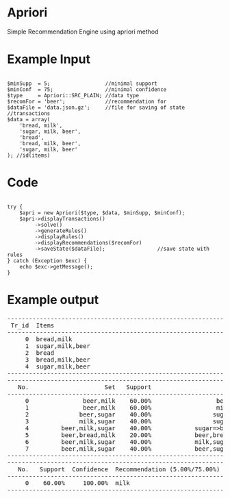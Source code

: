 Apriori
=======
Simple Recommendation Engine using apriori method

Example Input
=================
<pre lang="php"><code>
$minSupp  = 5;                  //minimal support
$minConf  = 75;                 //minimal confidence
$type     = Apriori::SRC_PLAIN; //data type
$recomFor = 'beer';             //recommendation for
$dataFile = 'data.json.gz';     //file for saving of state 
//transactions
$data = array(
    'bread, milk',
    'sugar, milk, beer',
    'bread',
    'bread, milk, beer',
    'sugar, milk, beer'
); //id(items)  
</code></pre>

Code
=================
<pre lang="php"><code>
try {
    $apri = new Apriori($type, $data, $minSupp, $minConf);
    $apri->displayTransactions()
         ->solve()
         ->generateRules()
         ->displayRules()
         ->displayRecommendations($recomFor)
         ->saveState($dataFile);                 //save state with rules
} catch (Exception $exc) {
    echo $exc->getMessage();
}
</code></pre>

Example output
=================
<pre>
--------------------------------------------------------------------------------
 Tr_id  Items
--------------------------------------------------------------------------------
     0  bread,milk
     1  sugar,milk,beer
     2  bread
     3  bread,milk,beer
     4  sugar,milk,beer
--------------------------------------------------------------------------------
--------------------------------------------------------------------------------
   No.                     Set   Support                        Rule Confidence
--------------------------------------------------------------------------------
     0               beer,milk    60.00%                  beer=>milk   100.00%
     1               beer,milk    60.00%                  milk=>beer    75.00%
     2              beer,sugar    40.00%                 sugar=>beer   100.00%
     3              milk,sugar    40.00%                 sugar=>milk   100.00%
     4         beer,milk,sugar    40.00%            sugar=>beer,milk   100.00%
     5         beer,bread,milk    20.00%            beer,bread=>milk   100.00%
     6         beer,milk,sugar    40.00%            milk,sugar=>beer   100.00%
     7         beer,milk,sugar    40.00%            beer,sugar=>milk   100.00%
--------------------------------------------------------------------------------
--------------------------------------------------------------------------------
   No.   Support  Confidence  Recommendation (5.00%/75.00%) for: beer
--------------------------------------------------------------------------------
     0    60.00%     100.00%  milk
--------------------------------------------------------------------------------
</pre>